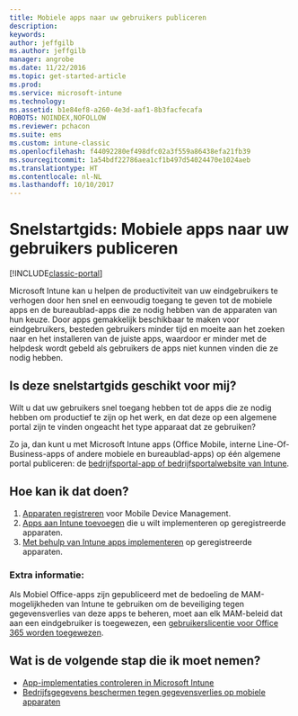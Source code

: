 ```yaml
---
title: Mobiele apps naar uw gebruikers publiceren
description: 
keywords: 
author: jeffgilb
ms.author: jeffgilb
manager: angrobe
ms.date: 11/22/2016
ms.topic: get-started-article
ms.prod: 
ms.service: microsoft-intune
ms.technology: 
ms.assetid: b1e84ef8-a260-4e3d-aaf1-8b3facfecafa
ROBOTS: NOINDEX,NOFOLLOW
ms.reviewer: pchacon
ms.suite: ems
ms.custom: intune-classic
ms.openlocfilehash: f44092280ef498dfc02a3f559a86438efa21fb39
ms.sourcegitcommit: 1a54bdf22786aea1cf1b497d54024470e1024aeb
ms.translationtype: HT
ms.contentlocale: nl-NL
ms.lasthandoff: 10/10/2017
---
```

# <a name="quick-start-guide-publish-mobile-apps-to-your-users"></a>Snelstartgids: Mobiele apps naar uw gebruikers publiceren

[!INCLUDE[classic-portal](../includes/classic-portal.md)]

Microsoft Intune kan u helpen de productiviteit van uw eindgebruikers te verhogen door hen snel en eenvoudig toegang te geven tot de mobiele apps en de bureaublad-apps die ze nodig hebben van de apparaten van hun keuze. Door apps gemakkelijk beschikbaar te maken voor eindgebruikers, besteden gebruikers minder tijd en moeite aan het zoeken naar en het installeren van de juiste apps, waardoor er minder met de helpdesk wordt gebeld als gebruikers de apps niet kunnen vinden die ze nodig hebben.   

## <a name="is-this-quick-start-guide-right-for-me"></a>Is deze snelstartgids geschikt voor mij?
Wilt u dat uw gebruikers snel toegang hebben tot de apps die ze nodig hebben om productief te zijn op het werk, en dat deze op een algemene portal zijn te vinden ongeacht het type apparaat dat ze gebruiken?

Zo ja, dan kunt u met Microsoft Intune apps (Office Mobile, interne Line-Of-Business-apps of andere mobiele en bureaublad-apps) op één algemene portal publiceren: de [bedrijfsportal-app of bedrijfsportalwebsite van Intune](/intune-user-help/company-portal-frequently-asked-questions).

## <a name="how-do-i-do-it"></a>Hoe kan ik dat doen?
1.  [Apparaten registreren](/intune-classic/deploy-use/enroll-devices-in-microsoft-intune) voor Mobile Device Management.
2.  [Apps aan Intune toevoegen](/intune-classic/deploy-use/add-apps-for-mobile-devices-in-microsoft-intune) die u wilt implementeren op geregistreerde apparaten.
3.  [Met behulp van Intune apps implementeren](/intune-classic/deploy-use/deploy-apps) op geregistreerde apparaten.

### <a name="additional-information"></a>Extra informatie:
Als Mobiel Office-apps zijn gepubliceerd met de bedoeling de MAM-mogelijkheden van Intune te gebruiken om de beveiliging tegen gegevensverlies van deze apps te beheren, moet aan elk MAM-beleid dat aan een eindgebruiker is toegewezen, een [gebruikerslicentie voor Office 365 worden toegewezen](https://support.office.com/article/Assign-or-remove-licenses-for-Office-365-for-business-997596b5-4173-4627-b915-36abac6786dc).

## <a name="what-should-i-do-next"></a>Wat is de volgende stap die ik moet nemen?
- [App-implementaties controleren in Microsoft Intune](/intune-classic/deploy-use/monitor-apps-in-microsoft-intune)
- [Bedrijfsgegevens beschermen tegen gegevensverlies op mobiele apparaten](/intune-classic/deploy-use/protect-app-data-using-mobile-app-management-policies-with-microsoft-intune)

